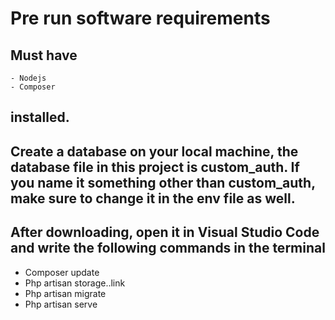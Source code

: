 # Pre run software requirements
## Must have 
    - Nodejs
    - Composer
## installed.

## Create a database on your local machine, the database file in this project is custom_auth. If you name it something other than custom_auth, make sure to change it in the env file as well.
## After downloading, open it in Visual Studio Code and write the following commands in the terminal
- Composer update
- Php artisan storage..link
- Php artisan migrate
- Php artisan serve

